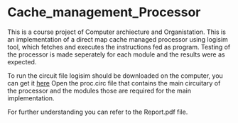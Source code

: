 # Cache_management_Processor
This is a course project of Computer archiecture and Organistation.
This is an implementation of a direct map cache managed processor using logisim tool, which fetches and executes the instructions fed as program. Testing of the processor is made seperately for each module and the results were as expected.


To run the circuit file logisim should be downloaded on the computer, you can get it [here](http://www.cburch.com/logisim/)
Open the proc.circ file that contains the main circuitary of the processor and the modules those are required for the main implementation.

For further understanding you can refer to the Report.pdf file.
